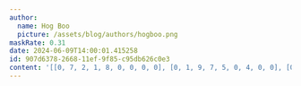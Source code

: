 ```yaml
---
author:
  name: Hog Boo
  picture: /assets/blog/authors/hogboo.png
maskRate: 0.31
date: 2024-06-09T14:00:01.415258
id: 907d6378-2668-11ef-9f85-c95db626c0e3
content: '[[0, 7, 2, 1, 8, 0, 0, 0, 0], [0, 1, 9, 7, 5, 0, 4, 0, 0], [0, 5, 0, 4, 2, 9, 7, 0, 6], [3, 6, 4, 5, 1, 2, 9, 0, 8], [1, 9, 0, 0, 3, 7, 2, 6, 4], [2, 0, 0, 9, 6, 4, 1, 0, 3], [5, 3, 0, 2, 9, 1, 0, 4, 0], [9, 4, 8, 3, 7, 5, 6, 2, 1], [7, 0, 0, 6, 0, 8, 3, 9, 0]]'
---
```

